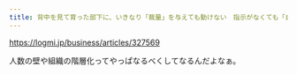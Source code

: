 ```yaml
---
title: 背中を見て育った部下に、いきなり「裁量」を与えても動けない　指示がなくても「自律的に動く」メンバーを育てるポイント - ログミーBiz
---
```


https://logmi.jp/business/articles/327569

人数の壁や組織の階層化ってやっぱなるべくしてなるんだよなぁ。


